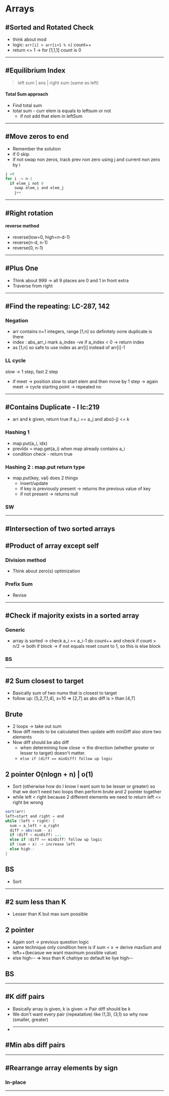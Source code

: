 # Arrays

## #Sorted and Rotated Check

- think about mod
- logic: `arr[i] > arr[i+1 % n]` count++
- return <= 1 -> for [1,1,1] count is 0

---

## #Equilibrium Index

> left sum | ans | right sum (same as left)

#### Total Sum approach

- Find total sum
- total sum - curr elem is equals to leftsum or not
  - if not add that elem in leftSum

---

## #Move zeros to end

- Remember the solution
- if 0 skip
- if not swap non zeros, track prev non zero using j and current non zero by i

```java
j =0
for i -> n-1
  if elem_i not 0
    swap elem_i and elem_j
    j++
```

---

## #Right rotation

#### reverse method

- reverse(low=0, high=n-d-1)
- reverse(n-d, n-1)
- reverse(0, n-1)

---

## #Plus One

- Think about 999 -> all 9 places are 0 and 1 in front extra
- Traverse from right

---

## #Find the repeating: LC-287, 142

### Negation

- arr contains n+1 integers, range [1,n] so definitely oone duplicate is there
- index : abs_arr_i
  mark a_index -ve
  if a_index < 0 -> return index
- as [1,n] so safe to use index as arr[i] instead of arr[i]-1

### LL cycle

slow -> 1 step, fast 2 step

- if meet -> position slow to start elem and then move by 1 step -> again meet -> cycle starting point -> repeated no

---

## #Contains Duplicate - I lc:219

- arr and k given, return true if a_i == a_j and abs(i-j) <= k

### Hashing 1

- map.put(a_i, idx)
- prevIdx = map.get(a_i) when map already contains a_i
- condition check - return true

### Hashing 2 : map.put return type

- map.put(key, val) does 2 things
  - insert/update
  - if key is previously present -> returns the previous value of key
  - if not present -> returns null

### SW

---

## #Intersection of two sorted arrays

## #Product of array except self

### Division method

- Think about zero(s) optimization

### Prefix Sum

- Revise

---

## #Check if majority exists in a sorted array

### Generic

- array is sorted -> check a_i == a_i-1 do count++ and check if count > n/2 -> both if block
  -> if not equals reset count to 1, so this is else block

### BS

---

## #2 Sum closest to target

- Basically sum of two nums that is closest to target
- follow up: [5,2,7,1,4], x=10 => [2,7] as abs diff is > than [4,7]

## Brute

- 2 loops -> take out sum
- Now diff needs to be calculated then update with minDiff also store two elements
- Now diff should be abs diff
  - when determining how close -> the direction (whether greater or lesser to target) doesn't matter.
  - `else if (diff == minDiff) follow up logic`

## 2 pointer O(nlogn + n) | o(1)

- Sort (otherwise how do I know I want sum to be lesser or greater) so that we don't need two loops then perform brute and 2 pointer together
- while left < right because 2 different elements we need to return left <= right be wrong

```java
sort(arr)
left=start and right = end
while (left < right) {
  sum = a_left + a_right
  diff = abs(sum - x)
  if (diff < minDiff) ...
  else if (diff == minDiff) follow up logic
  if (sum < x) -> increase left
  else high--
}
```

## BS

- Sort

---

## #2 sum less than K

- Lesser than K but max sum possible

## 2 pointer

- Again sort -> previous question logic
- same technique only condition here is if sum < x -> derive maxSum and left++(becasue we want maximum possible value)
- else high-- => less than K chahiye so default ke liye high--

## BS

---

## #K diff pairs

- Basically array is given, k is given -> Pair diff should be k
- We don't want every pair (repeatative) like (1,3), (3,1) so why now (smaller, greater)
- ***

## #Min abs diff pairs

---

## #Rearrange array elements by sign

### In-place

---
